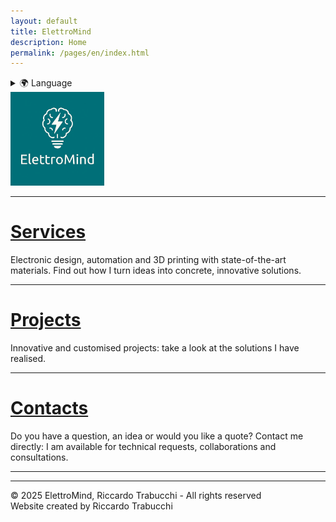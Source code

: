 ```yaml
---
layout: default
title: ElettroMind
description: Home
permalink: /pages/en/index.html
---
```


<details>
  <summary>🌍 Language</summary>
  <ul>
    <li><a href="/index.html">🇮🇹 Italiano</a></li>
    <li><a href="/pages/en/index.html">🇬🇧 English</a></li>
  </ul>
</details>

<img src="/assets/img/logo.png" alt="Logo ElettroMind" width="150">

***

# [Services](/pages/en/services.html)
Electronic design, automation and 3D printing with state-of-the-art materials. 
Find out how I turn ideas into concrete, innovative solutions.

***

# [Projects](/pages/en/projects.md)
Innovative and customised projects: take a look at the solutions I have realised.

***

# [Contacts](/pages/en/contacts.html)
Do you have a question, an idea or would you like a quote?
Contact me directly: I am available for technical requests, collaborations and consultations.

***

---
© 2025 ElettroMind, Riccardo Trabucchi - All rights reserved  
Website created by Riccardo Trabucchi
